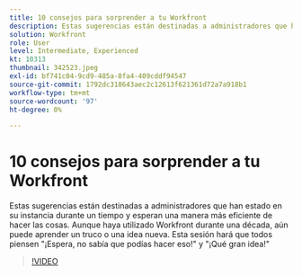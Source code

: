 ```yaml
---
title: 10 consejos para sorprender a tu Workfront
description: Estas sugerencias están destinadas a administradores que han estado en su instancia durante un tiempo y esperan una manera más eficiente de hacer las cosas.
solution: Workfront
role: User
level: Intermediate, Experienced
kt: 10313
thumbnail: 342523.jpeg
exl-id: bf741c04-9cd9-485a-8fa4-409cddf94547
source-git-commit: 1792dc318643aec2c12613f621361d72a7a918b1
workflow-type: tm+mt
source-wordcount: '97'
ht-degree: 0%

---
```


# 10 consejos para sorprender a tu Workfront

Estas sugerencias están destinadas a administradores que han estado en su instancia durante un tiempo y esperan una manera más eficiente de hacer las cosas. Aunque haya utilizado Workfront durante una década, aún puede aprender un truco o una idea nueva. Esta sesión hará que todos piensen &quot;¡Espera, no sabía que podías hacer eso!&quot; y &quot;¡Qué gran idea!&quot;

>[!VIDEO](https://video.tv.adobe.com/v/342523/?quality=12&learn=on)
